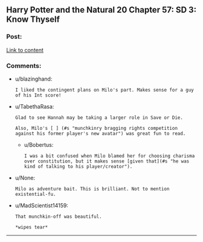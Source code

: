 ## Harry Potter and the Natural 20 Chapter 57: SD 3: Know Thyself

### Post:

[Link to content](https://www.fanfiction.net/s/8096183/57/Harry-Potter-and-the-Natural-20)

### Comments:

- u/blazinghand:
  ```
  I liked the contingent plans on Milo's part. Makes sense for a guy of his Int score!
  ```

- u/TabethaRasa:
  ```
  Glad to see Hannah may be taking a larger role in Save or Die.

  Also, Milo's [ ] (#s "munchkinry bragging rights competition against his former player's new avatar") was great fun to read.
  ```

  - u/Bobertus:
    ```
    I was a bit confused when Milo blamed her for choosing charisma over constitution, but it makes sense [given that](#s "he was kind of talking to his player/creator").
    ```

- u/None:
  ```
  Milo as adventure bait. This is brilliant. Not to mention existential-fu.
  ```

- u/MadScientist14159:
  ```
  That munchkin-off was beautiful.

  *wipes tear*
  ```

---

